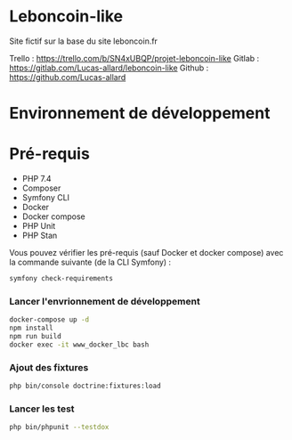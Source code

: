 # Leboncoin-like

Site fictif sur la base du site leboncoin.fr

Trello : https://trello.com/b/SN4xUBQP/projet-leboncoin-like 
Gitlab : https://gitlab.com/Lucas-allard/leboncoin-like
Github : https://github.com/Lucas-allard

# Environnement de développement

# Pré-requis

* PHP 7.4
* Composer
* Symfony CLI
* Docker
* Docker compose
* PHP Unit
* PHP Stan

Vous pouvez vérifier les pré-requis (sauf Docker et docker compose) avec la commande suivante (de la CLI Symfony) : 

```bash 
symfony check-requirements
```

### Lancer l'envrionnement de développement

```bash
docker-compose up -d
npm install 
npm run build
docker exec -it www_docker_lbc bash
```

### Ajout des fixtures 

```bash
php bin/console doctrine:fixtures:load
```

### Lancer les test 

```bash
php bin/phpunit --testdox
```

